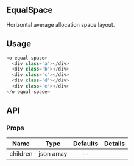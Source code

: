 ## EqualSpace  

Horizontal average allocation space layout.

## Usage

```js
<o-equal-space>
  <div class='a'></div>
  <div class='b'></div>
  <div class='c'></div>
  <div class='d'></div>
  <div class='e'></div>
</o-equal-space>
```

## API

### Props

|  **Name**  | **Type**        | **Defaults**  | **Details**  |
| ------------- |:-------------:|:-----:|:-------------:|
| children  | json array |   --    |           |